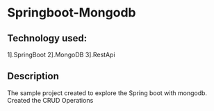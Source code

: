 # Springboot-Mongodb

Technology used:
---------------
1].SpringBoot
2].MongoDB
3].RestApi

Description
-------------
The sample project created to explore the Spring boot with mongodb.
Created the CRUD Operations
